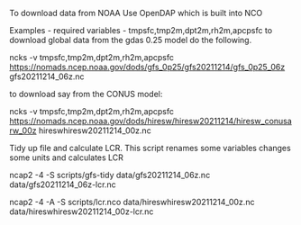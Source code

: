 To download data from NOAA
Use OpenDAP which is built into NCO

Examples - required variables - tmpsfc,tmp2m,dpt2m,rh2m,apcpsfc
to download global data from the gdas 0.25 model do the following.

ncks -v tmpsfc,tmp2m,dpt2m,rh2m,apcpsfc https://nomads.ncep.noaa.gov/dods/gfs_0p25/gfs20211214/gfs_0p25_06z gfs20211214_06z.nc

to download say from the CONUS model:

ncks -v tmpsfc,tmp2m,dpt2m,rh2m,apcpsfc https://nomads.ncep.noaa.gov/dods/hiresw/hiresw20211214/hiresw_conusarw_00z hireswhiresw20211214_00z.nc


Tidy up file and calculate LCR.
This script renames some variables changes some units and calculates LCR

ncap2 -4 -S scripts/gfs-tidy data/gfs20211214_06z.nc data/gfs20211214_06z-lcr.nc


ncap2 -4  -A  -S scripts/lcr.nco data/hireswhiresw20211214_00z.nc data/hireswhiresw20211214_00z-lcr.nc


